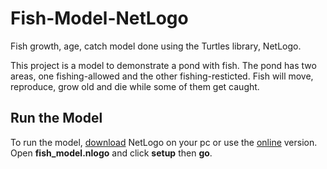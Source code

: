 # Fish-Model-NetLogo
Fish growth, age, catch model done using the Turtles library, NetLogo.

This project is a model to demonstrate a pond with fish. The pond has two areas, one fishing-allowed and the other fishing-resticted.
Fish will move, reproduce, grow old and die while some of them get caught.

## Run the Model
To run the model, [download](https://ccl.northwestern.edu/netlogo/) NetLogo on your pc or use the [online](https://ccl.northwestern.edu/netlogo/) version. 
Open **fish_model.nlogo** and click **setup** then **go**.
